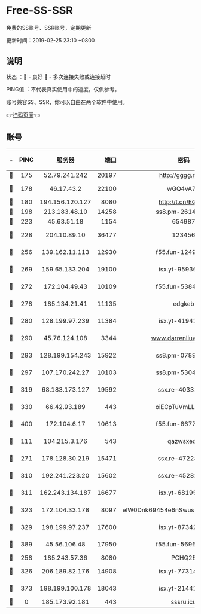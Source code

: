 # Free-SS-SSR

免费的SS账号、SSR账号，定期更新

更新时间：2019-02-25 23:10 +0800

## 说明

状态     ：🙂 - 良好 🙁 - 多次连接失败或连接超时

PING值   ：不代表真实使用中的速度，仅供参考。

账号兼容SS、SSR，你可以自由在两个软件中使用。

👉[扫码页面](https://liesauer.github.io/free-ss-ssr.github.io/)👈

## 账号

|-|PING|服务器|端口|密码|加密方式|区域|
|:----:|:----:|:-----:|-----:|:----:|:----:|:----:|
|🙂|175|52.79.241.242|20197|http://gggg.rocks|chacha20|KR|
|🙂|178|46.17.43.2|22100|wGQ4vA7D|aes-256-gcm|RU|
|🙂|180|194.156.120.127|8080|http://t.cn/EGJIyrl|rc4-md5|RU|
|🙂|198|213.183.48.10|14258|ss8.pm-26148872|rc4-md5|RU|
|🙂|223|45.63.51.18|1154|654987|chacha20|US|
|🙂|228|204.10.89.10|36477|123456|aes-256-cfb|US|
|🙂|256|139.162.11.113|12930|f55.fun-12490271|aes-256-cfb|SG|
|🙂|269|159.65.133.204|19100|isx.yt-95936060|aes-256-cfb|SG|
|🙂|272|172.104.49.43|10109|f55.fun-53847756|aes-256-cfb|SG|
|🙂|278|185.134.21.41|11135|edgkeb|aes-256-cfb|GB|
|🙂|280|128.199.97.239|11384|isx.yt-41941480|aes-256-cfb|SG|
|🙂|290|45.76.124.108|3344|www.darrenliuwei.com|aes-256-cfb|AU|
|🙂|293|128.199.154.243|15922|ss8.pm-07891241|aes-256-cfb|SG|
|🙂|297|107.170.242.27|10103|ss8.pm-53046125|aes-256-cfb|US|
|🙂|319|68.183.173.127|19592|ssx.re-40331620|aes-256-cfb|US|
|🙂|330|66.42.93.189|443|oiECpTuVmLLxk4Ts|aes-256-cfb|US|
|🙂|400|172.104.6.17|10613|f55.fun-86773289|aes-256-cfb|US|
|🙂|111|104.215.3.176|543|qazwsxedc|aes-256-gcm|JP|
|🙂|271|178.128.30.219|15471|ssx.re-47228758|aes-256-cfb|SG|
|🙂|310|192.241.223.20|15602|ssx.re-45282042|aes-256-cfb|US|
|🙂|311|162.243.134.187|16677|isx.yt-68195372|aes-256-cfb|US|
|🙂|323|172.104.33.178|8097|eIW0Dnk69454e6nSwuspv9DmS201tQ0D|aes-256-cfb|SG|
|🙂|329|198.199.97.237|17600|isx.yt-87342097|aes-256-cfb|US|
|🙂|389|45.56.106.48|17950|f55.fun-56968028|aes-256-cfb|US|
|🙁|258|185.243.57.36|8080|PCHQ2E|rc4-md5|US|
|🙁|326|206.189.82.176|14908|isx.yt-77314449|aes-256-cfb|SG|
|🙁|373|198.199.100.178|18043|isx.yt-21441189|aes-256-cfb|US|
|🙁|0|185.173.92.181|443|sssru.icu|rc4-md5|RU|
